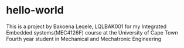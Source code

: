# hello-world
This is a project by Bakoena Leqele, LQLBAK001 for my Integrated Embedded systems(MEC4126F) course at the University of Cape Town
Fourth year student in Mechanical and Mechatronic Engineering
